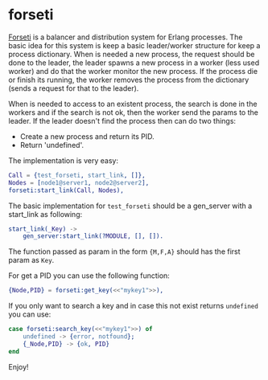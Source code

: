 forseti
=======

[Forseti](http://en.wikipedia.org/wiki/Forseti) is a balancer and distribution system for Erlang processes. The basic idea for this system is keep a basic leader/worker structure for keep a process dictionary. When is needed a new process, the request should be done to the leader, the leader spawns a new process in a worker (less used worker) and do that the worker monitor the new process. If the process die or finish its running, the worker removes the process from the dictionary (sends a request for that to the leader).

When is needed to access to an existent process, the search is done in the workers and if the search is not ok, then the worker send the params to the leader. If the leader doesn't find the process then can do two things:

 * Create a new process and return its PID.
 * Return 'undefined'. 

The implementation is very easy:

```erlang
Call = {test_forseti, start_link, []},
Nodes = [node1@server1, node2@server2],
forseti:start_link(Call, Nodes),
```

The basic implementation for `test_forseti` should be a gen_server with a start_link as following:

```erlang
start_link(_Key) ->
    gen_server:start_link(?MODULE, [], []).
```

The function passed as param in the form `{M,F,A}` should has the first param as `Key`.

For get a PID you can use the following function:

```erlang
{Node,PID} = forseti:get_key(<<"mykey1">>),
```

If you only want to search a key and in case this not exist returns `undefined` you can use:

```erlang
case forseti:search_key(<<"mykey1">>) of
    undefined -> {error, notfound};
    {_Node,PID} -> {ok, PID}
end
```

Enjoy!